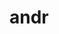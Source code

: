 # andr
<!doctype html>
<html>
<head>
<link rel="stylesheet" href="https://unpkg.com/leaflet@1.8.0/dist/leaflet.css"
   integrity="sha512-hoalWLoI8r4UszCkZ5kL8vayOGVae1oxXe/2A4AO6J9+580uKHDO3JdHb7NzwwzK5xr/Fs0W40kiNHxM9vyTtQ=="
   crossorigin=""/>
<script src="https://unpkg.com/leaflet@1.8.0/dist/leaflet.js"
   integrity="sha512-BB3hKbKWOc9Ez/TAwyWxNXeoV9c1v6FIeYiBieIWkpLjauysF18NzgR1MBNBXf8/KABdlkX68nAhlwcDFLGPCQ=="
   crossorigin=""></script>
</head>

<body>
<div id="map" style="position:absolute;left:198px;top:36px;width:1600px;height:800px;z-index:0">
</div>

<script>
var mapOptions = {
   center: [55.00, 82.90],
   zoom: 10
   }
var map = new L.map('map', mapOptions);

var layer = new L.TileLayer('http://{s}.tile.openstreetmap.org/{z}/{x}/{y}.png');
map.addLayer(layer);

</script>

</body>
</html>
